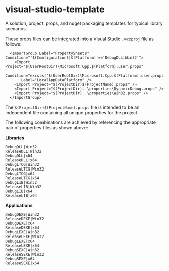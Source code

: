 visual-studio-template
======================

A solution, project, props, and nuget packaging templates for typical library scenarios.

These props files can be integrated into a Visual Studio `.vcxproj` file as follows:

```
  <ImportGroup Label="PropertySheets" Condition="'$(Configuration)|$(Platform)'=='DebugDLL|Win32'">
    <Import Project="$(UserRootDir)\Microsoft.Cpp.$(Platform).user.props"
       Condition="exists('$(UserRootDir)\Microsoft.Cpp.$(Platform).user.props')" 
       Label="LocalAppDataPlatform" />
    <Import Project="$(ProjectDir)$(ProjectName).props" />
    <Import Project="$(ProjectDir)..\properties\DynamicDebug.props" />
    <Import Project="$(ProjectDir)..\properties\Win32.props" />
  </ImportGroup>
```

The `$(ProjectDir)$(ProjectName).props` file is intended to be an independent file containing all unique properties for the project.

The following combinations are achieved by referencing the appropriate pair of properties files as shown above:

**Libraries**
```
DebugDLL|Win32
ReleaseDLL|Win32
DebugDLL|x64
ReleaseDLL|x64
DebugLTCG|Win32
ReleaseLTCG|Win32
DebugLTCG|x64
ReleaseLTCG|x64
DebugLIB|Win32
ReleaseLIB|Win32
DebugLIB|x64
ReleaseLIB|x64
```
**Applications**
```
DebugDEXE|Win32
ReleaseDEXE|Win32
DebugDEXE|x64
ReleaseDEXE|x64
DebugLEXE|Win32
ReleaseLEXE|Win32
DebugLEXE|x64
ReleaseLEXE|x64
DebugSEXE|Win32
ReleaseSEXE|Win32
DebugSEXE|x64
ReleaseSEXE|x64
```
